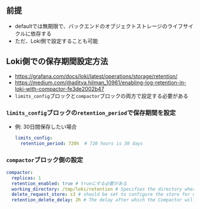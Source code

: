 ## 前提
- defaultでは無期限で、バックエンドのオブジェクトストレージのライフサイクルに依存する
- ただ、Loki側で設定することも可能

## Loki側での保存期間設定方法
- https://grafana.com/docs/loki/latest/operations/storage/retention/
- https://medium.com/@aditya.hilman_10961/enabling-log-retention-in-loki-with-compactor-fe3de2002b47
- `limits_config`ブロックと`compactor`ブロックの両方で設定する必要がある
### `limits_config`ブロックの`retention_period`で保存期間を設定
- 例: 30日間保存したい場合  
  ```yaml
  limits_config:
    retention_period: 720h  # 720 hours is 30 days
  ```
### `compactor`ブロック側の設定
```yaml
compactor:
  replicas: 1
  retention_enabled: true # trueにする必要がある
  working_directory: /tmp/loki/retention # Specifies the directory where the compactor stores its state and temporary files while processing. The directory where marked chunks and temporary tables will be saved.
  delete_request_store: s3 # should be set to configure the store for delete requests. This is required when retention is enabled.
  retention_delete_delay: 2h # The delay after which the Compactor will delete marked chunks.
```